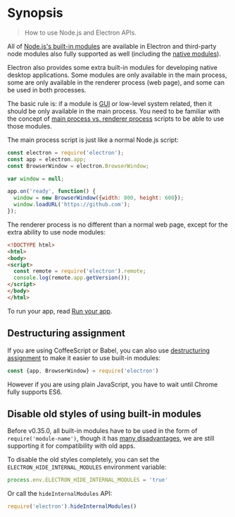 # Synopsis

> How to use Node.js and Electron APIs.

All of [Node.js's built-in modules](http://nodejs.org/api/) are available in
Electron and third-party node modules also fully supported as well (including
the [native modules](../tutorial/using-native-node-modules.md)).

Electron also provides some extra built-in modules for developing native
desktop applications. Some modules are only available in the main process, some
are only available in the renderer process (web page), and some can be used in
both processes.

The basic rule is: if a module is [GUI][gui] or low-level system related, then
it should be only available in the main process. You need to be familiar with
the concept of [main process vs. renderer process](../tutorial/quick-start.md#the-main-process)
scripts to be able to use those modules.

The main process script is just like a normal Node.js script:

```javascript
const electron = require('electron');
const app = electron.app;
const BrowserWindow = electron.BrowserWindow;

var window = null;

app.on('ready', function() {
  window = new BrowserWindow({width: 800, height: 600});
  window.loadURL('https://github.com');
});
```

The renderer process is no different than a normal web page, except for the
extra ability to use node modules:

```html
<!DOCTYPE html>
<html>
<body>
<script>
  const remote = require('electron').remote;
  console.log(remote.app.getVersion());
</script>
</body>
</html>
```

To run your app, read [Run your app](../tutorial/quick-start.md#run-your-app).

## Destructuring assignment

If you are using CoffeeScript or Babel, you can also use
[destructuring assignment][destructuring-assignment] to make it easier to use
built-in modules:

```javascript
const {app, BrowserWindow} = require('electron')
```

However if you are using plain JavaScript, you have to wait until Chrome fully
supports ES6.

## Disable old styles of using built-in modules

Before v0.35.0, all built-in modules have to be used in the form of
`require('module-name')`, though it has [many disadvantages][issue-387], we are
still supporting it for compatibility with old apps.

To disable the old styles completely, you can set the
`ELECTRON_HIDE_INTERNAL_MODULES` environment variable:

```javascript
process.env.ELECTRON_HIDE_INTERNAL_MODULES = 'true'
```

Or call the `hideInternalModules` API:

```javascript
require('electron').hideInternalModules()
```

[gui]: https://en.wikipedia.org/wiki/Graphical_user_interface
[destructuring-assignment]: https://developer.mozilla.org/en-US/docs/Web/JavaScript/Reference/Operators/Destructuring_assignment
[issue-387]: https://github.com/electron/electron/issues/387
